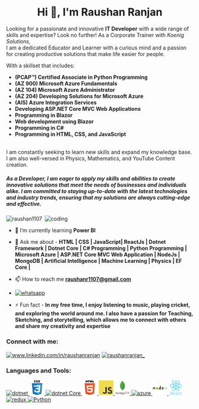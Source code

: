 <h1 align="center">Hi 👋, I'm Raushan Ranjan</h1>
<p> Looking for a passionate and innovative <b>IT Developer</b> with a wide range of skills and expertise? Look no further! As a Corporate Trainer with <i>Koenig Solutions</i>,<br> I am a dedicated Educator and Learner with a curious mind and a passion for creating productive solutions that make life easier for people.<br></p>
        <p text-align="left">
        With a skillset that includes:<br> 
        <ul>
            <li><b>(PCAP™) Certified Associate in Python Programming</b></li>
            <li><b>(AZ 900) Microsoft Azure Fundamentals</b></li>
            <li><b>(AZ 104) Microsoft Azure Administrator</b></li>
            <li><b>(AZ 204) Developing Solutions for Microsoft Azure</b></li>
            <li><b>(AIS) Azure Integration Services</b></li>
            <li><b>Developing ASP.NET Core MVC Web Applications</b></li>
            <li><b>Programming in Blazor </b></li>
            <li><b>Web development using Blazor </b></li>
            <li><b>Programming in C#</b></li>
            <li><b>Programming in HTML, CSS, and JavaScript</b></li>
        </ul><br>
        I am constantly seeking to learn new skills and expand my knowledge base. I am also well-versed in Physics, Mathematics, and YouTube Content creation.</b>
        </p>
        <h5>As a Developer, I am eager to apply my skills and abilities to create innovative solutions that meet the needs of businesses and individuals alike. I am committed to staying up-to-date with the latest technologies and industry trends, ensuring that my solutions are always cutting-edge and effective.</h5>

<img align="right" alt="coding" width="400" src="https://i.giphy.com/media/dWesBcTLavkZuG35MI/giphy.webp">

<p align="left"> <img src="https://komarev.com/ghpvc/?username=raushan1107&label=Profile%20views&color=0e75b6&style=flat" alt="raushan1107" /> </p>

- 🌱 I’m currently learning **Power BI**

- 💬 Ask me about - **HTML | CSS | JavaScript| ReactJs | Dotnet Framework | Dotnet Core | C# Programming | Python Programming | Microsoft Azure | ASP.NET Core MVC Web Application | NodeJs | MongoDB | Artificial Intelligence | Machine Learning | Physics | EF Core |**

- 📫 How to reach me **raushanr1107@gmail.com** 
- <a href="https://wa.me/918285862455" target="blank"><img src="https://w7.pngwing.com/pngs/68/505/png-transparent-whatsapp-message-icon-whatsapp-logo-whatsapp-logo-text-logo-grass.png" alt="whatsapp" width="40" height="40" /></a>

- ⚡ Fun fact - **In my free time, I enjoy listening to music, playing cricket, and exploring the world around me. I also have a passion for Teaching, Sketching, and storytelling, which allows me to connect with others and share my creativity and expertise**

<h3 align="left">Connect with me:</h3>
<p align="left">
<a href="https://linkedin.com/in/www.linkedin.com/in/raushanranjan" target="blank"><img align="center" src="https://raw.githubusercontent.com/rahuldkjain/github-profile-readme-generator/master/src/images/icons/Social/linked-in-alt.svg" alt="www.linkedin.com/in/raushanranjan" height="30" width="40" /></a>
<a href="https://instagram.com/raushanranjan_" target="blank"><img align="center" src="https://raw.githubusercontent.com/rahuldkjain/github-profile-readme-generator/master/src/images/icons/Social/instagram.svg" alt="raushanranjan_" height="30" width="40" /></a>
</p>

<h3 align="left">Languages and Tools:</h3>
<p align="left"> 
  <a href="https://dotnet.microsoft.com/en-us/" target="_blank" rel="noreferrer"> 
    <img src="https://upload.wikimedia.org/wikipedia/commons/thumb/7/7d/Microsoft_.NET_logo.svg/2048px-Microsoft_.NET_logo.svg.png" alt="dotnet" width="40" height="40"/> 
  </a> 
  <a href="https://www.w3schools.com/css/" target="_blank" rel="noreferrer"> 
    <img src="https://raw.githubusercontent.com/devicons/devicon/master/icons/css3/css3-original-wordmark.svg" alt="css3" width="40" height="40"/> 
  </a> 
  <a href="https://dotnet.microsoft.com/en-us/" target="_blank" rel="noreferrer"> 
    <img src="https://upload.wikimedia.org/wikipedia/commons/thumb/e/ee/.NET_Core_Logo.svg/2048px-.NET_Core_Logo.svg.png" alt="dotnet Core" width="40" height="40"/> 
  </a> 
  <a href="https://www.w3.org/html/" target="_blank" rel="noreferrer"> 
    <img src="https://raw.githubusercontent.com/devicons/devicon/master/icons/html5/html5-original-wordmark.svg" alt="html5" width="40" height="40"/> 
  </a> 
  <a href="https://developer.mozilla.org/en-US/docs/Web/JavaScript" target="_blank" rel="noreferrer"> 
    <img src="https://raw.githubusercontent.com/devicons/devicon/master/icons/javascript/javascript-original.svg" alt="javascript" width="40" height="40"/> 
  </a> 
  <a href="https://www.mongodb.com/" target="_blank" rel="noreferrer"> 
    <img src="https://raw.githubusercontent.com/devicons/devicon/master/icons/mongodb/mongodb-original-wordmark.svg" alt="mongodb" width="40" height="40"/> 
  </a> 
  <a href="https://azure.microsoft.com/en-in/" target="_blank" rel="noreferrer"> 
    <img src="https://pngset.com/images/microsoft-azure-logo-windows-logo-microsoft-azure-vector-text-symbol-trademark-word-transparent-png-810639.png" alt="azure" width="80" height="40"/> 
  </a> 
  <a href="https://nodejs.org" target="_blank" rel="noreferrer"> 
    <img src="https://raw.githubusercontent.com/devicons/devicon/master/icons/nodejs/nodejs-original-wordmark.svg" alt="nodejs" width="40" height="40"/> 
  </a> 
  <a href="https://reactjs.org/" target="_blank" rel="noreferrer"> 
    <img src="https://raw.githubusercontent.com/devicons/devicon/master/icons/react/react-original-wordmark.svg" alt="react" width="40" height="40"/> 
  </a> 
  <a href="https://learn.microsoft.com/en-us/dotnet/csharp/programming-guide/" target="_blank" rel="noreferrer"> 
    <img src="https://www.codeguru.com/wp-content/uploads/2021/08/C-Sharp-Tutorials.png" alt="redux" width="40" height="40"/> 
  </a> 
  <a href="https://www.python.org/" target="_blank" rel="noreferrer"> 
    <img src="https://cdn.icon-icons.com/icons2/2699/PNG/512/python_vertical_logo_icon_168039.png" alt="Python" width="40" height="40"/> 
  </a> 
</p>

